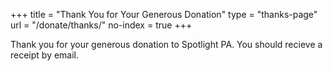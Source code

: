 +++
title = "Thank You for Your Generous Donation"
type = "thanks-page"
url = "/donate/thanks/"
no-index = true
+++

Thank you for your generous donation to Spotlight PA. You should recieve a receipt by email.
